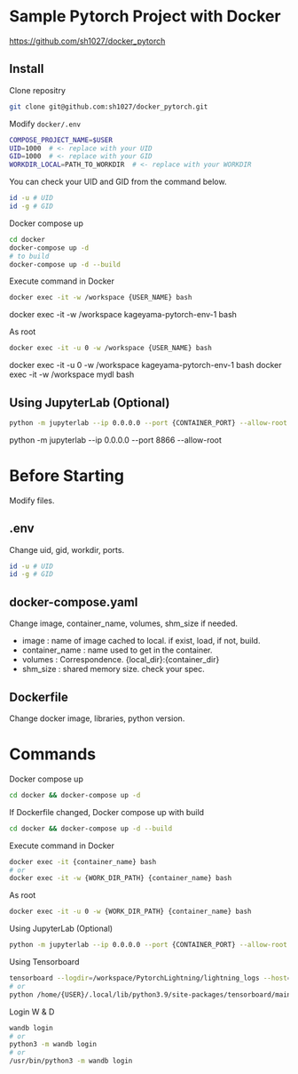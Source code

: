 # Sample Pytorch Project with Docker
https://github.com/sh1027/docker_pytorch

## Install
Clone repositry
```bash
git clone git@github.com:sh1027/docker_pytorch.git
```

Modify `docker/.env`
```bash
COMPOSE_PROJECT_NAME=$USER
UID=1000  # <- replace with your UID
GID=1000  # <- replace with your GID
WORKDIR_LOCAL=PATH_TO_WORKDIR  # <- replace with your WORKDIR
```
You can check your UID and GID from the command below.
```bash
id -u # UID
id -g # GID
```

Docker compose up
```bash
cd docker
docker-compose up -d
# to build
docker-compose up -d --build
```

Execute command in Docker
```bash
docker exec -it -w /workspace {USER_NAME} bash
```
docker exec -it -w /workspace kageyama-pytorch-env-1 bash

As root
```bash
docker exec -it -u 0 -w /workspace {USER_NAME} bash
```
docker exec -it -u 0 -w /workspace kageyama-pytorch-env-1 bash
docker exec -it -w /workspace mydl bash

## Using JupyterLab (Optional)
```bash
python -m jupyterlab --ip 0.0.0.0 --port {CONTAINER_PORT} --allow-root
```
python -m jupyterlab --ip 0.0.0.0 --port 8866 --allow-root




# Before Starting
Modify files.


## .env
Change uid, gid, workdir, ports.
```bash
id -u # UID
id -g # GID
```


## docker-compose.yaml
Change image, container_name, volumes, shm_size if needed.
- image : name of image cached to local. if exist, load, if not, build.
- container_name : name used to get in the container.
- volumes : Correspondence. {local_dir}:{container_dir}
- shm_size : shared memory size. check your spec.


## Dockerfile
Change docker image, libraries, python version.


# Commands

Docker compose up
```bash
cd docker && docker-compose up -d
```

If Dockerfile changed, Docker compose up with build
```bash
cd docker && docker-compose up -d --build
```

Execute command in Docker
```bash
docker exec -it {container_name} bash
# or
docker exec -it -w {WORK_DIR_PATH} {container_name} bash
```

As root
```bash
docker exec -it -u 0 -w {WORK_DIR_PATH} {container_name} bash
```

Using JupyterLab (Optional)
```bash
python -m jupyterlab --ip 0.0.0.0 --port {CONTAINER_PORT} --allow-root
```

Using Tensorboard
```bash
tensorboard --logdir=/workspace/PytorchLightning/lightning_logs --host=0.0.0.0 --port={CONTAINER_PORT}
# or
python /home/{USER}/.local/lib/python3.9/site-packages/tensorboard/main.py --logdir=/workspace/PytorchLightning/lightning_logs --host=0.0.0.0 --port={CONTAINER_PORT}
```

Login W & D
```bash
wandb login
# or
python3 -m wandb login
# or
/usr/bin/python3 -m wandb login
```
